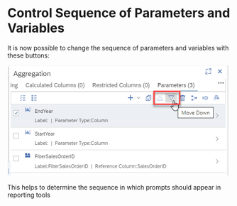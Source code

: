 # Control Sequence of Parameters and Variables

It is now possible to change the sequence of parameters and variables with these buttons:

![change sequence of parameters and variables](./screenshots/SequenceOfParameters.png)

This helps to determine the sequence in which prompts should appear in reporting tools